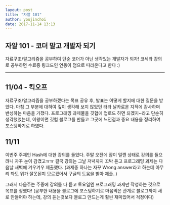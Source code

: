 ```yaml
---
layout: post
title: "자알 101"
author: youjinchoi
date: 2017-11-14 13:13
---
```


## 자알 101 - 코더 말고 개발자 되기

자료구조/알고리즘을 공부하여 단순 코더가 아닌 생각있는 개발자가 되자!
코세라 강의로 공부하면 수료증 링크드인 연동이 덤으로 따라온다고 한다 :)

---

## 11/04 - 킥오프
자료구조/알고리즘을 공부하겠다는 목표 공유 후, 발표는 어떻게 할지에 대한 질문을 받았다.
마침 그 부분에 대하여 깊이 생각해 보지 않았던 터라 날카로운 지적에 감사하며 반성하는 마음을 가졌다.
프로그래밍 과제물을 깃헙에 업로드 하면 되겠지~라고 단순히 생각했었는데, 이왕이면 깃헙 블로그를 만들고 그곳에 느낀점과 중요 내용을 정리하여 포스팅하기로 하였다.

## 11/11
이번주 주제인 Hash에 대한 강의를 들었다.
주말 오전에 잠이 덜깬 상태로 강의를 들으려니 자꾸 눈이 감겼고ㅠㅠ
결국 강의는 그날 저녁까지 꼬박 듣고 프로그래밍 과제는 다음날 새벽에 겨우겨우 제출했다.
(과제중 하나는 자꾸 Wrong answer라고 하는데 아무리 봐도 뭐가 잘못된지 모르겠어서 구글의 도움을 받아 제출..)

그래서 다음주는 주중에 강의를 다 듣고 토요일엔 프로그래밍 과제만 작성하는 것으로 목표를 정했다!
(공부한 내용을 블로그에 포스팅하기로 마음먹은 관계로 블로그까지 새로 만들어야 하는데, 강의 듣는것보다 블로그 만드는게 훨씬 재미있어서 걱정이다)